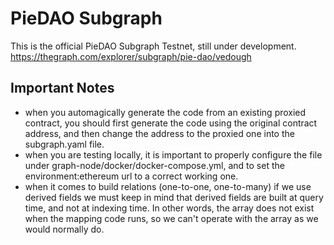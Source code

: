 # PieDAO Subgraph
This is the official PieDAO Subgraph Testnet, still under development.
https://thegraph.com/explorer/subgraph/pie-dao/vedough
## Important Notes
- when you automagically generate the code from an existing proxied contract, you should first generate the code using the original contract address, and then change the address to the proxied one into the subgraph.yaml file.
- when you are testing locally, it is important to properly configure the file under graph-node/docker/docker-compose.yml, and to set the environment:ethereum url to a correct working one.
- when it comes to build relations (one-to-one, one-to-many) if we use derived fields we must keep in mind that derived fields are built at query time, and not at indexing time. In other words, the array does not exist when the mapping code runs, so we can't operate with the array as we would normally do.
